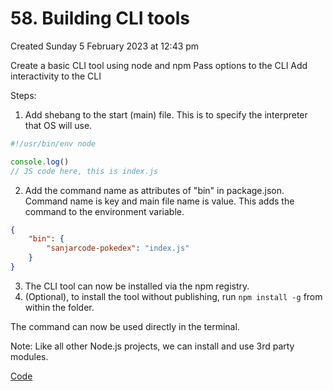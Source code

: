 # 58. Building CLI tools
Created Sunday 5 February 2023 at 12:43 pm

Create a basic CLI tool using node and npm
Pass options to the CLI
Add interactivity to the CLI

Steps:
1. Add shebang to the start (main) file. This is to specify the interpreter that OS will use.
```js
#!/usr/bin/env node

console.log()
// JS code here, this is index.js
```
2. Add the command name as attributes of "bin" in package.json. Command name is key and main file name is value. This adds the command to the environment variable.
```json
{
	"bin": {
		"sanjarcode-pokedex": "index.js"
	}
}
```
3. The CLI tool can now be installed via the npm registry.
4. (Optional), to install the tool without publishing, run `npm install -g` from within the folder.

The command can now be used directly in the terminal.

Note: Like all other Node.js projects, we can install and use 3rd party modules.

[Code](https://github.com/exemplar-codes/codevolution-nodejs/commit/2062dd8b3da1c86a3c97d56672d2f81f451584c1)
